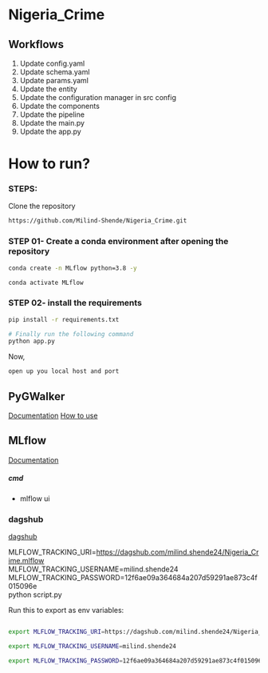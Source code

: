 # Nigeria_Crime

## Workflows

1. Update config.yaml
2. Update schema.yaml
3. Update params.yaml
4. Update the entity
5. Update the configuration manager in src config
6. Update the components
7. Update the pipeline 
8. Update the main.py
9. Update the app.py


# How to run?
### STEPS:

Clone the repository

```bash
https://github.com/Milind-Shende/Nigeria_Crime.git
```
### STEP 01- Create a conda environment after opening the repository

```bash
conda create -n MLflow python=3.8 -y
```

```bash
conda activate MLflow
```


### STEP 02- install the requirements
```bash
pip install -r requirements.txt
```


```bash
# Finally run the following command
python app.py
```

Now,
```bash
open up you local host and port
```
## PyGWalker

[Documentation](https://docs.kanaries.net/pygwalker)
[How to use](https://docs.kanaries.net/pygwalker/use-pygwalker-with-streamlit)


## MLflow

[Documentation](https://mlflow.org/docs/latest/index.html)


##### cmd
- mlflow ui

### dagshub
[dagshub](https://dagshub.com/)

MLFLOW_TRACKING_URI=https://dagshub.com/milind.shende24/Nigeria_Crime.mlflow \
MLFLOW_TRACKING_USERNAME=milind.shende24 \
MLFLOW_TRACKING_PASSWORD=12f6ae09a364684a207d59291ae873c4f015096e \
python script.py

Run this to export as env variables:

```bash

export MLFLOW_TRACKING_URI=https://dagshub.com/milind.shende24/Nigeria_Crime.mlflow

export MLFLOW_TRACKING_USERNAME=milind.shende24 

export MLFLOW_TRACKING_PASSWORD=12f6ae09a364684a207d59291ae873c4f015096e